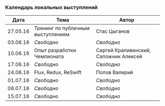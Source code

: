 ### Календарь локальных выступлений

| Дата        | Тема           | Автор  |
| ------------- |-------------| -----|
| 27.05.16      | Тренинг по публичным выступлениям | Стас Цыганов |
| 03.06.16      | *Свободно*      |   *Свободно* |
| 10.06.16 | Опыт разработки Чемпионата      |    Сергей Крапивенский, Сапожник Алексей |
| 17.06.16      | *Свободно*      |   *Свободно* |
| 24.06.16 | Flux, Redux, ReSwift     |   Попов Валерий |
| 01.07.16      | *Свободно*      |   *Свободно* |
| 08.07.16      | *Свободно*      |   *Свободно* |
| 15.07.16      | *Свободно*      |   *Свободно* |
